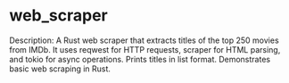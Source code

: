 # web_scraper
Description: A Rust web scraper that extracts titles of the top 250 movies from IMDb. It uses reqwest for HTTP requests, scraper for HTML parsing, and tokio for async operations. Prints titles in list format. Demonstrates basic web scraping in Rust.
